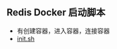 ## **Redis Docker 启动脚本**   

* 有创建容器，进入容器，连接容器
* [init.sh](https://github.com/NorseLZJ/lzj-config/tree/master/docker/redis/init.sh)
